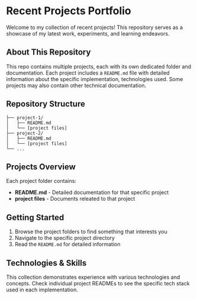 # Recent Projects Portfolio

Welcome to my collection of recent projects! This repository serves as a showcase of my latest work, experiments, and learning endeavors.

## About This Repository

This repo contains multiple projects, each with its own dedicated folder and documentation. Each project includes a `README.md` file with detailed information about the specific implementation, technologies used. Some projects may also contain other technical documentation.

## Repository Structure

```
├── project-1/
│   ├── README.md
│   └── [project files]
├── project-2/
│   ├── README.md
│   └── [project files]
└── ...
```

## Projects Overview

Each project folder contains:
- **README.md** - Detailed documentation for that specific project
- **project files** - Documents releated to that project

## Getting Started

1. Browse the project folders to find something that interests you
2. Navigate to the specific project directory
3. Read the `README.md` for detailed information

## Technologies & Skills

This collection demonstrates experience with various technologies and concepts. Check individual project READMEs to see the specific tech stack used in each implementation.
